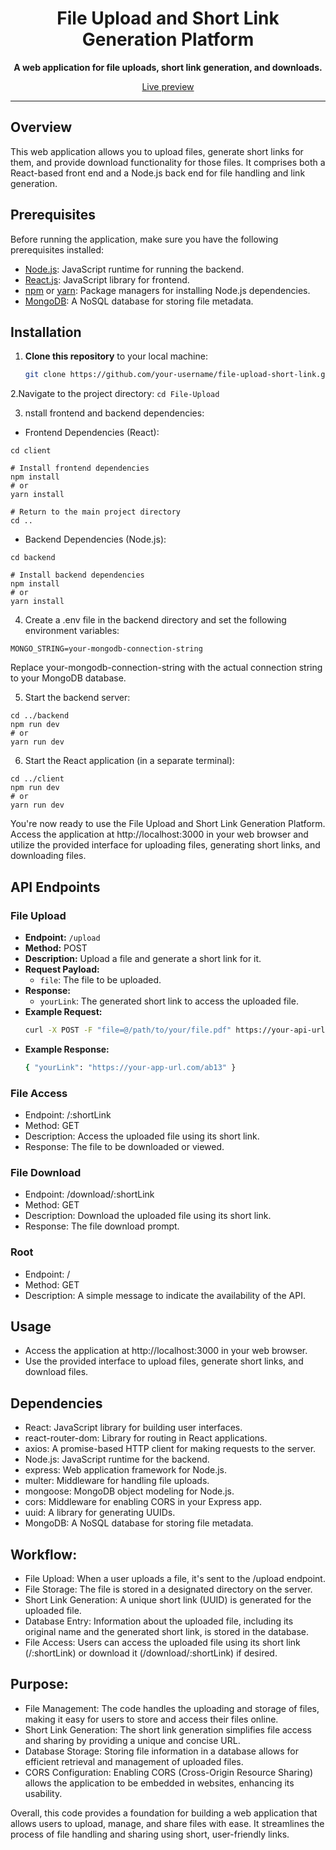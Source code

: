 <h1 align="center">File Upload and Short Link Generation Platform</h1>

<p align="center">
  <strong>A web application for file uploads, short link generation, and downloads.</strong>
</p>
<p align="center">
  <a href="https://file-upload-and-short-link-generation-platform-aoqo.vercel.app/">
  Live preview
  </a>
</p>


---

## Overview

This web application allows you to upload files, generate short links for them, and provide download functionality for those files. It comprises both a React-based front end and a Node.js back end for file handling and link generation.

## Prerequisites

Before running the application, make sure you have the following prerequisites installed:

- [Node.js](https://nodejs.org/): JavaScript runtime for running the backend.
- [React.js](https://react.dev/learn/): JavaScript library for frontend.
- [npm](https://www.npmjs.com/) or [yarn](https://yarnpkg.com/): Package managers for installing Node.js dependencies.
- [MongoDB](https://www.mongodb.com/): A NoSQL database for storing file metadata.

## Installation

1. **Clone this repository** to your local machine:

   ```bash
   git clone https://github.com/your-username/file-upload-short-link.git ```

2.Navigate to the project directory:
 ``` cd File-Upload ```
 
 3. nstall frontend and backend dependencies:

- Frontend Dependencies (React):
``` # Change directory to the frontend folder
cd client

# Install frontend dependencies
npm install
# or
yarn install

# Return to the main project directory
cd ..
```
- Backend Dependencies (Node.js):
``` # Change directory to the backend folder
cd backend

# Install backend dependencies
npm install
# or
yarn install
```
4. Create a .env file in the backend directory and set the following environment variables:

``` PORT=5000
MONGO_STRING=your-mongodb-connection-string
```
Replace your-mongodb-connection-string with the actual connection string to your MongoDB database.

5. Start the backend server:
```
cd ../backend
npm run dev
# or
yarn run dev
```
6. Start the React application (in a separate terminal):
``` # Start the React application
cd ../client
npm run dev 
# or
yarn run dev
````

You're now ready to use the File Upload and Short Link Generation Platform. Access the application at http://localhost:3000 in your web browser and utilize the provided interface for uploading files, generating short links, and downloading files.
## API Endpoints

### File Upload
- **Endpoint:** `/upload`
- **Method:** POST
- **Description:** Upload a file and generate a short link for it.
- **Request Payload:** 
  - `file`: The file to be uploaded.
- **Response:**
  - `yourLink`: The generated short link to access the uploaded file.
- **Example Request:**
  ```bash
  curl -X POST -F "file=@/path/to/your/file.pdf" https://your-api-url.com/upload

- **Example Response:**
  ```bash
  { "yourLink": "https://your-app-url.com/ab13" }

### File Access
- Endpoint: /:shortLink
- Method: GET
- Description: Access the uploaded file using its short link.
- Response: The file to be downloaded or viewed.

### File Download
- Endpoint: /download/:shortLink
- Method: GET
- Description: Download the uploaded file using its short link.
- Response: The file download prompt.

### Root
- Endpoint: /
- Method: GET
- Description: A simple message to indicate the availability of the API.

## Usage

- Access the application at http://localhost:3000 in your web browser.
- Use the provided interface to upload files, generate short links, and download files.

## Dependencies
- React: JavaScript library for building user interfaces.
- react-router-dom: Library for routing in React applications.
- axios: A promise-based HTTP client for making requests to the server.
- Node.js: JavaScript runtime for the backend.
- express: Web application framework for Node.js.
- multer: Middleware for handling file uploads.
- mongoose: MongoDB object modeling for Node.js.
- cors: Middleware for enabling CORS in your Express app.
- uuid: A library for generating UUIDs.
- MongoDB: A NoSQL database for storing file metadata.

## Workflow:
- File Upload: When a user uploads a file, it's sent to the /upload endpoint.
- File Storage: The file is stored in a designated directory on the server.
- Short Link Generation: A unique short link (UUID) is generated for the uploaded file.
- Database Entry: Information about the uploaded file, including its original name and the generated short link, is stored in the database.
- File Access: Users can access the uploaded file using its short link (/:shortLink) or download it (/download/:shortLink) if desired.

## Purpose:
- File Management: The code handles the uploading and storage of files, making it easy for users to store and access their files online.
- Short Link Generation: The short link generation simplifies file access and sharing by providing a unique and concise URL.
- Database Storage: Storing file information in a database allows for efficient retrieval and management of uploaded files.
- CORS Configuration: Enabling CORS (Cross-Origin Resource Sharing) allows the application to be embedded in websites, enhancing its usability.

Overall, this code provides a foundation for building a web application that allows users to upload, manage, and share files with ease. It streamlines the process of file handling and sharing using short, user-friendly links.
